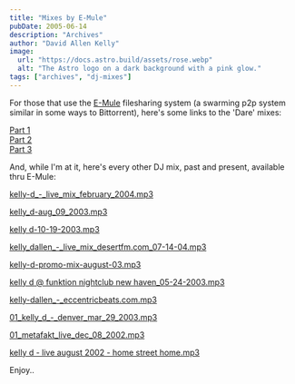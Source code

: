 ```yaml
---
title: "Mixes by E-Mule"
pubDate: 2005-06-14
description: "Archives"
author: "David Allen Kelly"
image:
  url: "https://docs.astro.build/assets/rose.webp"
  alt: "The Astro logo on a dark background with a pink glow."
tags: ["archives", "dj-mixes"]
---
```


For those that use the [E-Mule](http://www.emule-project.net/home/perl/general.cgi?l=1&rm=download) filesharing system (a swarming p2p system similar in some ways to Bittorrent), here's some links to the 'Dare' mixes:

[Part 1](4673|/)  
[Part 2](4673|/)  
[Part 3](4673|/)

And, while I'm at it, here's every other DJ mix, past and present, available thru E-Mule:

[kelly-d\_-_live_mix_february_2004.mp3](4673|/)

[kelly_d-aug_09_2003.mp3](4673|/)

[kelly d-10-19-2003.mp3](4673|/)

[kelly_dallen\_-_live_mix_desertfm.com_07-14-04.mp3](4673|/)

[kelly-d-promo-mix-august-03.mp3](4673|/)

[kelly d @ funktion nightclub new haven_05-24-2003.mp3](4673|/)

[kelly-dallen\_-_eccentricbeats.com.mp3](4673|/)

[01_kelly_d\_-_denver_mar_29_2003.mp3](4673|/)

[01_metafakt_live_dec_08_2002.mp3](4673|/)

[kelly d - live august 2002 - home street home.mp3](4673|/)

Enjoy..
